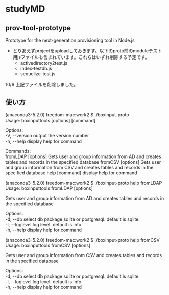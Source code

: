 # studyMD
## prov-tool-prototype

Prototype for the next-generation provisioning tool in Node.js
- とりあえずprojectをuploadしておきます。以下のproto前のmoduleテスト用jsファイルも含まれています。これらはいずれ削除する予定です。
    - activedirectory2test.js
    - index-testdb.js
    - sequelize-test.js

10/6 上記ファイルを削除しました。

## 使い方

(anaconda3-5.2.0) freedom-mac:work2 $ ./boxinput-proto                           
Usage: boxinputtools [options] [command]

Options:   
	-V, --version       output the version number   
	-h, --help          display help for command  

Commands:  
	fromLDAP [options]  Gets user and group information from AD and creates tables and records in the specified database 
	fromCSV [options]   Gets user and group information from CSV and creates tables and records in the specified database 
	help [command]      display help for command

(anaconda3-5.2.0) freedom-mac:work2 $ ./boxinput-proto help fromLDAP
Usage: boxinputtools fromLDAP [options]    

Gets user and group information from AD and creates tables and records in the specified database

Options:    
	-d, --db <flag>        select db package sqlite or postgresql. default is sqlite.    
	-l, --loglevel <flag>  log level. default is info    
	-h, --help             display help for command    
  
(anaconda3-5.2.0) freedom-mac:work2 $ ./boxinput-proto help fromCSV 
Usage: boxinputtools fromCSV [options]    

Gets user and group information from CSV and creates tables and records in the specified database   

Options:    
	-d, --db <flag>        select db package sqlite or postgresql. default is sqlite.    
	  -l, --loglevel <flag>  log level. default is info    
	  -h, --help             display help for command   
